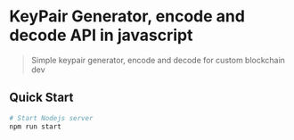 # KeyPair Generator, encode and decode API in javascript

> Simple keypair generator, encode and decode for custom blockchain dev


## Quick Start

```bash
# Start Nodejs server
npm run start

